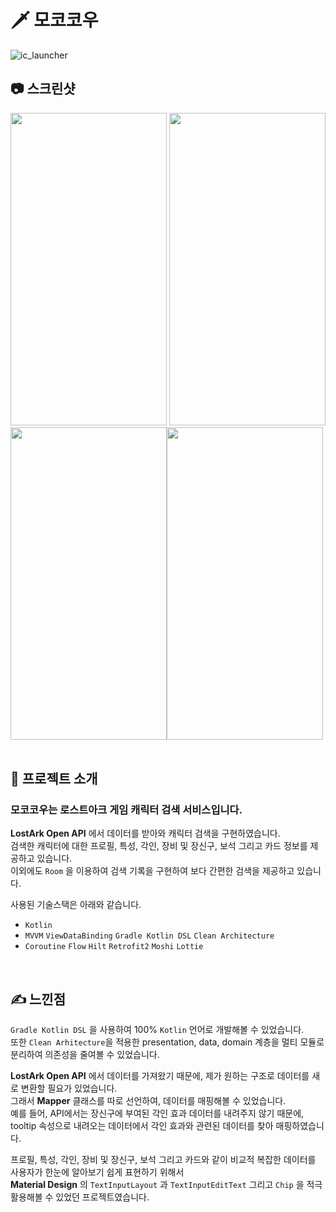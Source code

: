# 🗡 모코코우
![ic_launcher](https://user-images.githubusercontent.com/79048895/232505420-9c47bcc8-398c-4615-bdbd-5892552ae1c7.png)
<br>

## 📷 스크린샷
<img src="https://user-images.githubusercontent.com/79048895/232504519-fc00382e-830e-462a-be0d-d2d652311e10.png" width="250" height="500" /> <img src="https://user-images.githubusercontent.com/79048895/232504536-d52b1d24-e55a-4ee2-b39c-874c0148857d.png" width="250" height="500" />
<img src="https://user-images.githubusercontent.com/79048895/232504553-1ad1d99d-5cf9-49be-a103-b62738c188a9.png" width="250" height="500" /><img src="https://user-images.githubusercontent.com/79048895/232504570-a3420ea2-4119-4ac7-b8a1-8995cd114fc1.png" width="250" height="500" />
<br>
<br>

## 📝 프로젝트 소개
### 모코코우는 로스트아크 게임 캐릭터 검색 서비스입니다.

**LostArk Open API** 에서 데이터를 받아와 캐릭터 검색을 구현하였습니다.  
검색한 캐릭터에 대한 프로필, 특성, 각인, 장비 및 장신구, 보석 그리고 카드 정보를 제공하고 있습니다.   
이외에도 `Room` 을 이용하여 검색 기록을 구현하여 보다 간편한 검색을 제공하고 있습니다.

사용된 기술스택은 아래와 같습니다.
- `Kotlin`
- `MVVM` `ViewDataBinding` `Gradle Kotlin DSL` `Clean Architecture`
- `Coroutine` `Flow`  `Hilt` `Retrofit2` `Moshi` `Lottie`
<br>

## ✍ 느낀점
`Gradle Kotlin DSL` 을 사용하여 100% `Kotlin` 언어로 개발해볼 수 있었습니다.  
또한 `Clean Arhitecture`을 적용한 presentation, data, domain 계층을 멀티 모듈로 분리하여 의존성을 줄여볼 수 있었습니다.  

**LostArk Open API** 에서 데이터를 가져왔기 때문에, 제가 원하는 구조로 데이터를 새로 변환할 필요가 있었습니다.  
그래서 **Mapper** 클래스를 따로 선언하여, 데이터를 매핑해볼 수 있었습니다.  
예를 들어, API에서는 장신구에 부여된 각인 효과 데이터를 내려주지 않기 때문에,  
tooltip 속성으로 내려오는 데이터에서 각인 효과와 관련된 데이터를 찾아 매핑하였습니다.  

프로필, 특성, 각인, 장비 및 장신구, 보석 그리고 카드와 같이 비교적 복잡한 데이터를 사용자가 한눈에 알아보기 쉽게 표현하기 위해서  
**Material Design** 의 `TextInputLayout` 과 `TextInputEditText` 그리고 `Chip` 을 적극 활용해볼 수 있었던 프로젝트였습니다.
